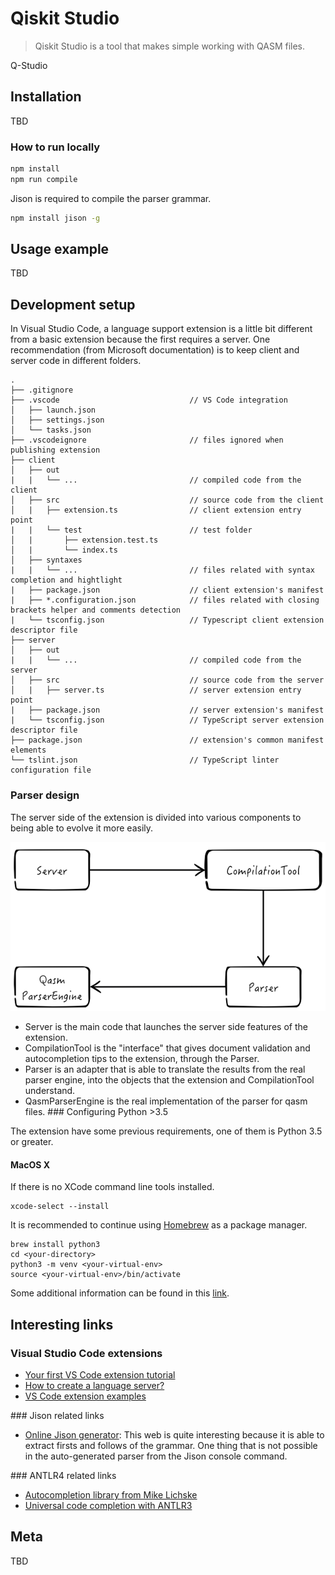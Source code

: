 # Qiskit Studio
> Qiskit Studio is a tool that makes simple working with QASM files.

Q-Studio

## Installation

TBD

### How to run locally

```sh
npm install
npm run compile
```

Jison is required to compile the parser grammar.

```sh
npm install jison -g
```

## Usage example

TBD

## Development setup

In Visual Studio Code, a language support extension is a little bit different from a basic extension because the first requires a server. One recommendation (from Microsoft documentation) is to keep client and server code in different folders.

```
.
├── .gitignore
├── .vscode                             // VS Code integration
│   ├── launch.json
│   ├── settings.json
│   └── tasks.json
├── .vscodeignore                       // files ignored when publishing extension
├── client                      
│   ├── out
|   |   └── ...                         // compiled code from the client
│   ├── src                             // source code from the client
│   |   ├── extension.ts                // client extension entry point
|   |   └── test                        // test folder
│   |       ├── extension.test.ts       
│   |       └── index.ts                
│   ├── syntaxes
|   |   └── ...                         // files related with syntax completion and hightlight
|   ├── package.json                    // client extension's manifest
|   ├── *.configuration.json            // files related with closing brackets helper and comments detection
|   └── tsconfig.json                   // Typescript client extension descriptor file
├── server                      
│   ├── out
|   |   └── ...                         // compiled code from the server
│   ├── src                             // source code from the server
│   |   ├── server.ts                   // server extension entry point
|   ├── package.json                    // server extension's manifest
|   └── tsconfig.json                   // TypeScript server extension descriptor file
├── package.json                        // extension's common manifest elements
└── tslint.json                         // TypeScript linter configuration file
```

### Parser design 

The server side of the extension is divided into various components to being able to evolve it more easily.

![Parser code structure](docs/diagrams/ParserStructure.png)

* Server is the main code that launches the server side features of the extension.
* CompilationTool is the "interface" that gives document validation and autocompletion tips to the extension, through the Parser.
* Parser is an adapter that is able to translate the results from the real parser engine, into the objects that the extension and CompilationTool understand.
* QasmParserEngine is the real implementation of the parser for qasm files.
### Configuring Python >3.5

The extension have some previous requirements, one of them is Python 3.5 or greater.

#### MacOS X

If there is no XCode command line tools installed.

```
xcode-select --install
```

It is recommended to continue using [Homebrew](https://brew.sh/index_es) as a package manager.

```
brew install python3
cd <your-directory>
python3 -m venv <your-virtual-env>
source <your-virtual-env>/bin/activate
```

Some additional information can be found in this [link](https://www.digitalocean.com/community/tutorials/how-to-install-python-3-and-set-up-a-local-programming-environment-on-macos).

## Interesting links

### Visual Studio Code extensions

* [Your first VS Code extension tutorial](https://code.visualstudio.com/docs/extensions/example-hello-world)
* [How to create a language server?](https://code.visualstudio.com/docs/extensions/example-language-server)
* [VS Code extension examples](https://code.visualstudio.com/docs/extensions/samples)

### Jison related links

* [Online Jison generator](http://zaa.ch/jison/try/usf/#prod_1): This web is quite interesting because it is able to extract firsts and follows of the grammar. One thing that is not possible in the auto-generated parser from the Jison console command.

### ANTLR4 related links

* [Autocompletion library from Mike Lichske](https://github.com/mike-lischke/antlr4-c3)
* [Universal code completion with ANTLR3](http://www.soft-gems.net/index.php/tools/47-universal-code-completion-using-antlr3)

## Meta

TBD
